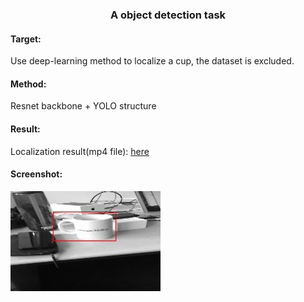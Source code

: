<center>
    <h3>
        A object detection task
    </h3>
</center>

#### Target: 

Use deep-learning method to localize a cup, the dataset is excluded.



#### Method:

Resnet backbone + YOLO structure



#### Result:

Localization result(mp4 file): [here](https://github.com/TSuXinH/object_localization/blob/master/final/YOLO_like/test.mp4)

#### Screenshot: 

<p>
    <img src='https://github.com/TSuXinH/object_localization/blob/master/final/YOLO_like/test_result.png' width='240' height='160'>
</p>
                                                                                                                              
